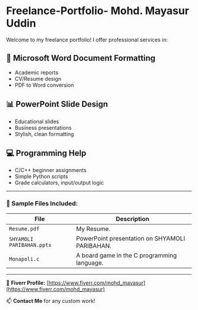 # Freelance-Portfolio- Mohd. Mayasur Uddin
Welcome to my freelance portfolio! I offer professional services in:

## 📄 Microsoft Word Document Formatting
- Academic reports
- CV/Resume design
- PDF to Word conversion

## 📊 PowerPoint Slide Design
- Educational slides
- Business presentations
- Stylish, clean formatting

## 💻 Programming Help
- C/C++ beginner assignments
- Simple Python scripts
- Grade calculators, input/output logic

---

### 🧾 Sample Files Included:
|        File                  |                         Description                         |
|------------------------------|-------------------------------------------------------------|
| `Resume.pdf`                | My Resume.                        |
| `SHYAMOLI PARIBAHAN.pptx` | PowerPoint presentation on SHYAMOLI PARIBAHAN. |
| `Monapoli.c`                 | A board game in the C programming language.                     |

---

🔗 **Fiverr Profile:** [https://www.fiverr.com/mohd_mayasur](https://www.fiverr.com/mohd_mayasur)

📫 **Contact Me** for any custom work!
